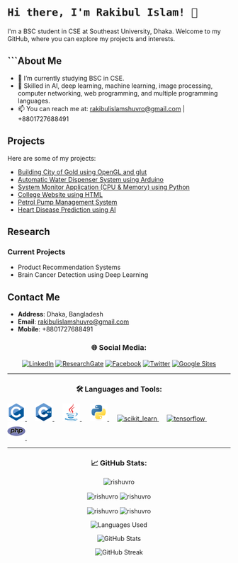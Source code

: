 # ```Hi there, I'm Rakibul Islam! 👋 ```

I'm a BSC student in CSE at Southeast University, Dhaka. Welcome to my GitHub, where you can explore my projects and interests.

## ```About Me


- 🌱 I’m currently studying BSC in CSE.
- 💼 Skilled in AI, deep learning, machine learning, image processing, computer networking, web programming, and multiple programming languages.
- 📫 You can reach me at: rakibulislamshuvro@gmail.com | +8801727688491

## Projects

Here are some of my projects:

- [Building City of Gold using OpenGL and glut](https://github.com/rishuvro/Computer_Graphics_Project_Building_City_of_Gold_using_OPENGL_glut)
- [Automatic Water Dispenser System using Arduino](https://github.com/rishuvro/Automatic_Water_Dispenser_System_Using_Arduino)
- [System Monitor Application (CPU & Memory) using Python](https://github.com/rishuvro/system_monitor_application_cpu-memory_using_python)
- [College Website using HTML](https://github.com/rishuvro/College-website-using-html)
- [Petrol Pump Management System](https://github.com/rishuvro/PETROL_PUMP_MANAGEMENT_SYSTEM)
- [Heart Disease Prediction using AI](https://github.com/rishuvro/Heart_disease_prediction_using_AI)

## Research

### Current Projects

- Product Recommendation Systems
- Brain Cancer Detection using Deep Learning

## Contact Me

- **Address**: Dhaka, Bangladesh
- **Email**: rakibulislamshuvro@gmail.com
- **Mobile**: +8801727688491


<h3 align="center">🌐 Social Media:</h3>
<p align="center">
<a href="https://www.linkedin.com/in/rishuvro/"><img align="center" src="https://img.icons8.com/color/48/000000/linkedin-circled.png" alt="LinkedIn" /></a>
<a href="https://www.researchgate.net/profile/Rakibul-Islam-97"><img align="center" src="https://img.icons8.com/windows/32/000000/researchgate.png" alt="ResearchGate" /></a>
<a href="https://www.facebook.com/1amrakibulislam/"><img align="center" src="https://img.icons8.com/color/48/000000/facebook.png" alt="Facebook" /></a>
<a href="https://twitter.com/rishuvro"><img align="center" src="https://img.icons8.com/color/48/000000/twitter.png" alt="Twitter" /></a>
<a href="https://sites.google.com/view/rakibulislamshuvro"><img align="center" src="https://img.icons8.com/color/48/000000/google-sites.png" alt="Google Sites" /></a>
</p>

<hr>
<h3 align="center">🛠️ Languages and Tools:</h3>
<p align="center">

<a href="https://www.cprogramming.com/" target="_blank"> <img src="https://raw.githubusercontent.com/devicons/devicon/master/icons/c/c-original.svg" alt="c" width="40" height="40"/> </a>&emsp;
<a href="https://www.w3schools.com/cpp/" target="_blank"> <img src="https://raw.githubusercontent.com/devicons/devicon/master/icons/cplusplus/cplusplus-original.svg" alt="cplusplus" width="40" height="40"/> </a>&emsp;
<a href="https://www.java.com" target="_blank"> <img src="https://raw.githubusercontent.com/devicons/devicon/master/icons/java/java-original.svg" alt="java" width="40" height="40"/> </a>&emsp;
<a href="https://www.python.org" target="_blank"> <img src="https://raw.githubusercontent.com/devicons/devicon/master/icons/python/python-original.svg" alt="python" width="40" height="40"/> </a>&emsp;
<a href="https://scikit-learn.org/" target="_blank"> <img src="https://upload.wikimedia.org/wikipedia/commons/0/05/Scikit_learn_logo_small.svg" alt="scikit_learn" width="40" height="40"/> </a>&emsp;
<a href="https://www.tensorflow.org" target="_blank"> <img src="https://www.vectorlogo.zone/logos/tensorflow/tensorflow-icon.svg" alt="tensorflow" width="40" height="40"/> </a>&emsp;
<a href="https://www.php.net" target="_blank"> <img src="https://raw.githubusercontent.com/devicons/devicon/master/icons/php/php-original.svg" alt="php" width="40" height="40"/> </a>&emsp;
</p>

<hr>

<h3 align="center">📈 GitHub Stats:</h3>
<p align="center">
  <img align="center" src="https://github-profile-summary-cards.vercel.app/api/cards/profile-details?username=rishuvro&theme=dracula" alt="rishuvro" />
</p>
<p align="center">
  <img align="center" src="https://github-profile-summary-cards.vercel.app/api/cards/repos-per-language?username=rishuvro&theme=dracula" alt="rishuvro" />
  <img align="center" src="https://github-profile-summary-cards.vercel.app/api/cards/most-commit-language?username=rishuvro&theme=dracula" alt="rishuvro" />
</p>
<p align="center">
  <img align="center" src="https://github-profile-summary-cards.vercel.app/api/cards/stats?username=rishuvro&theme=dracula" alt="rishuvro" />
  <img align="center" src="https://github-profile-summary-cards.vercel.app/api/cards/productive-time?username=rishuvro&theme=dracula" alt="rishuvro" />
</p>

<p align="center">
  <img src="https://github-readme-stats.vercel.app/api/top-langs/?username=rishuvro&layout=compact&theme=dark" alt="Languages Used" />
</p>
<p align="center">
  <img src="https://github-readme-stats.vercel.app/api/?username=rishuvro&show_icons=true&locale=en&theme=radical" alt="GitHub Stats" />
</p>
<p align="center">
  <img src="https://github-readme-streak-stats.herokuapp.com/?user=rishuvro&theme=radical" alt="GitHub Streak" />
</p>


